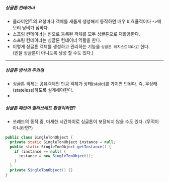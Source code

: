 ##### 싱글톤 컨테이너
- 클라이언트의 요청마다 객체를 새롭게 생성해서 동작하면 매우 비효율적이다 ->메모리 낭비가 심하다.
- 스프링 컨테이너는 빈으로 등록된 객체를 모두 싱글톤으로 재활용한다.
- 스프링 컨테이너는 싱글톤 컨테이너 역활을 한다.
- 이렇게 싱글톤 객체를 생성하고 관리하는 기능을 `싱글톤 레지스트리`라고 한다.  
  (빈을 싱글톤이 아니도록 생성 할 수도 있다.)

---

##### 싱글톤 방식의 주의점
- 싱글톤 객체는 공유객체인 만큼 객체가 상태(state)를 가지면 안된다.
즉, 무상태(stateless)하도록 설계해야한다.
-  

##### 싱글톤 패턴이 멀티쓰레드 환경이라면?
- 쓰레드의 동작 중, 미세한 시간차이로 싱글톤이 보장되지 않을 수도 있다. (무적이 아니라면?)
```java
public class SingleTonObject {
  private static SingleTonObject instance = null;
  public static SingleTonObject getInstance() {
    if (instance == null) {
      instance = new SingleTonObject();
    }
  }
  private SingleTonObject() {}
}

```